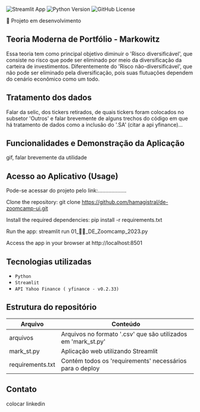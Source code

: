![Streamlit App](https://static.streamlit.io/badges/streamlit_badge_black_white.svg)
![Python Version](https://img.shields.io/badge/python-3.11.6-blue.svg)
![GitHub License](https://img.shields.io/github/license/jrodrigotico/python)
<!-- ![Badge em Desenvolvimento](http://img.shields.io/static/v1?label=STATUS&message=EM%20DESENVOLVIMENTO&color=GREEN&style=for-the-badge) -->
:office: Projeto em desenvolvimento



## Teoria Moderna de Portfólio - Markowitz
Essa teoria tem como principal objetivo diminuir o 'Risco diversificável', que consiste 
no risco que pode ser eliminado por meio da diversificação da carteira de investimentos. Diferentemente 
do 'Risco não-diversificável', que não pode ser eliminado pela diversificação, pois suas flutuações dependem 
do cenário econômico como um todo.


## Tratamento dos dados
Falar da selic, dos tickers retirados, de quais tickers foram colocados no subsetor 'Outros' e falar brevemente de alguns trechos do código
em que há tratamento de dados como a inclusão do '.SA' (citar a api yfinance)...


## Funcionalidades e Demonstração da Aplicação
gif, falar brevemente da utilidade


## Acesso ao Aplicativo (Usage)
Pode-se acessar do projeto pelo link:...................

Clone the repository:
git clone https://github.com/hamagistral/de-zoomcamp-ui.git

Install the required dependencies:
pip install -r requirements.txt

Run the app:
streamlit run 01_👨‍🔧_DE_Zoomcamp_2023.py

Access the app in your browser at http://localhost:8501


## Tecnologias utilizadas
- ``Python``
- ``Streamlit``
- ``API Yahoo Finance ( yfinance - v0.2.33)``


## Estrutura do repositório
| Arquivo | Conteúdo |
| ------------- | ------------- |
| arquivos | Arquivos no formato '.csv' que são utilizados em 'mark_st.py' |
| mark_st.py | Aplicação web utilizando Streamlit |
| requirements.txt | Contém todos os 'requirements' necessários para o deploy |

## Contato
colocar linkedin 



